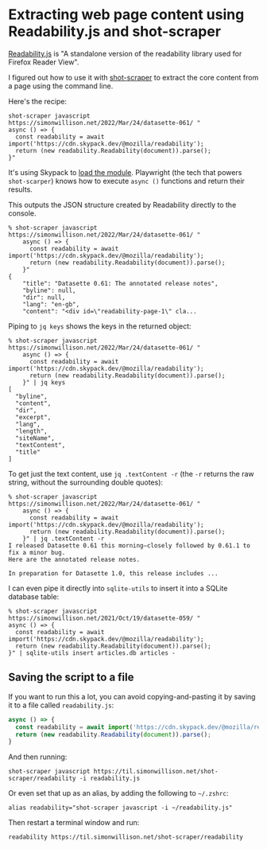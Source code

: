 # Extracting web page content using Readability.js and shot-scraper

[Readability.js](https://github.com/mozilla/readability) is "A standalone version of the readability library used for Firefox Reader View".

I figured out how to use it with [shot-scraper](https://datasette.io/tools/shot-scraper) to extract the core content from a page using the command line.

Here's the recipe:

    shot-scraper javascript https://simonwillison.net/2022/Mar/24/datasette-061/ "
    async () => {
      const readability = await import('https://cdn.skypack.dev/@mozilla/readability');
      return (new readability.Readability(document)).parse();
    }"

It's using Skypack to [load the module](https://www.skypack.dev/view/@mozilla/readability). Playwright (the tech that powers `shot-scarper`) knows how to execute `async ()` functions and return their results.

This outputs the JSON structure created by Readability directly to the console.
```
% shot-scraper javascript https://simonwillison.net/2022/Mar/24/datasette-061/ "
    async () => {
      const readability = await import('https://cdn.skypack.dev/@mozilla/readability');
      return (new readability.Readability(document)).parse();
    }"
{
    "title": "Datasette 0.61: The annotated release notes",
    "byline": null,
    "dir": null,
    "lang": "en-gb",
    "content": "<div id=\"readability-page-1\" cla...
```
Piping to `jq keys` shows the keys in the returned object:
```
% shot-scraper javascript https://simonwillison.net/2022/Mar/24/datasette-061/ "
    async () => {
      const readability = await import('https://cdn.skypack.dev/@mozilla/readability');
      return (new readability.Readability(document)).parse();
    }" | jq keys
[
  "byline",
  "content",
  "dir",
  "excerpt",
  "lang",
  "length",
  "siteName",
  "textContent",
  "title"
]
```

To get just the text content, use `jq .textContent -r` (the `-r` returns the raw string, without the surrounding double quotes):
```
% shot-scraper javascript https://simonwillison.net/2022/Mar/24/datasette-061/ "
    async () => {
      const readability = await import('https://cdn.skypack.dev/@mozilla/readability');
      return (new readability.Readability(document)).parse();
    }" | jq .textContent -r
I released Datasette 0.61 this morning—closely followed by 0.61.1 to fix a minor bug.
Here are the annotated release notes.

In preparation for Datasette 1.0, this release includes ...
```
I can even pipe it directly into `sqlite-utils` to insert it into a SQLite database table:

```
% shot-scraper javascript https://simonwillison.net/2021/Oct/19/datasette-059/ "
async () => {    
  const readability = await import('https://cdn.skypack.dev/@mozilla/readability');
  return (new readability.Readability(document)).parse();
}" | sqlite-utils insert articles.db articles -
```

## Saving the script to a file

If you want to run this a lot, you can avoid copying-and-pasting it by saving it to a file called `readability.js`:

```javascript
async () => {    
  const readability = await import('https://cdn.skypack.dev/@mozilla/readability');
  return (new readability.Readability(document)).parse();
}
```

And then running:

    shot-scraper javascript https://til.simonwillison.net/shot-scraper/readability -i readability.js

Or even set that up as an alias, by adding the following to `~/.zshrc`:

    alias readability="shot-scraper javascript -i ~/readability.js"

Then restart a terminal window and run:

    readability https://til.simonwillison.net/shot-scraper/readability
